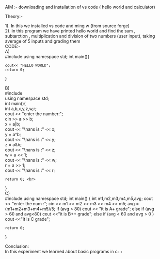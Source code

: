 AIM :- downloading and installation of vs code ( hello world and calculator) <br>

Theory:- <br>

1). In this we installed vs code and ming w (from source forge) <br>
2). in this program we have printed hello world and find the sum , subtarction , multiplication and division of two numbers (user input), taking average of 5 inputs and grading them <br>
CODE:- <br>
A) <br>
#include <iostream>
using namespace std;
int main(){

    cout<< "HELLO WORLD";
    return 0;
} <br>

 B) <br>
#include <iostream><br>
using namespace std;<br>
int main(){<br>
     int a,b,x,y,z,w,r;<br>
    cout << "enter the number:";<br>
    cin >> a >> b;<br>
    x = a|b;<br>
    cout << "\nans is :" << x;<br>
    y = a^b;<br>
    cout << "\nans is :" << y;<br>
    z = a&b;<br>
    cout << "\nans is :" << z;<br>
    w = a << 1;<br>
    cout << "\nans is :" << w;<br>
    r = a >> 1;<br>
    cout << "\nans is :" << r;<br>

    return 0; <br>
} 
<br>
C) <br>
#include <iostream>
using namespace std;
int main() {
    int m1,m2,m3,m4,m5,avg;
    cout << "enter the num :";
    cin >> m1 >> m2 >> m3 >> m4 >> m5;
    avg = (m1+m2+m3+m4+m5)/5;
    if (avg > 80)
    cout << "it is A+ grade";
    else if (avg > 60 and avg<80)
    cout <<"it is B++ grade";
    else if (avg < 60 and avg > 0 )
    cout <<"it is C grade";
    

    return 0;
}

Conclusion:
<br>
In this experiment we learned about basic programs in c++ <br>
